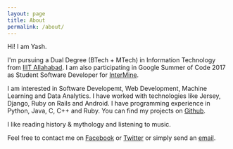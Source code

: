 ```yaml
---
layout: page
title: About
permalink: /about/
---
```


Hi! I am Yash.

I'm pursuing a Dual Degree (BTech + MTech) in Information Technology from [IIIT Allahabad](http://iiita.ac.in/). I am also participating in Google Summer of Code 2017 as Student Software Developer for [InterMine](http://intermine.org).

I am interested in Software Developemt, Web Development, Machine Learning and Data Analytics. I have worked with technologies like Jersey, Django, Ruby on Rails and Android. I have programming experience in Python, Java, C, C++ and Ruby. You can find my projects on [Github](http://github.com/yasharmaster).

I like reading history & mythology and listening to music.

Feel free to contact me on [Facebook](http://www.facebook.com/yasharma.95) or [Twitter](http://twitter.com/yashsharma260) or simply send an [email](mailto:yasharmaster@gmail.com).